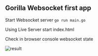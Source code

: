 ## Gorilla Websocket first app ##

Start Websocket server
``` go run main.go ```

Using Live Server start index.html

Check in browser console websocket state

![result](./img/result.png)
